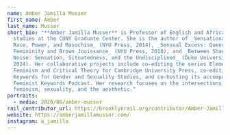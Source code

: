 ```yaml
---
name: Amber Jamilla Musser
first_name: Amber
last_name: Musser
short_bio: "**Amber Jamilla Musser** is Professor of English and Africana
  studies at the CUNY Graduate Center. She is the author of _Sensational Flesh:
  Race, Power, and Masochism_ (NYU Press, 2014), _Sensual Excess: Queer
  Femininity and Brown Jouissance_ (NYU Press, 2018), and _Between Shadows and
  Noise: Sensation, Situatedness, and the Undisciplined_ (Duke University Press,
  2024). Her collaborative projects include co-editing the series Elements in
  Feminism and Critical Theory for Cambridge University Press, co-editing
  Keywords for Gender and Sexuality Studies, and co-hosting its accompanying
  Feminist Keywords Podcast. Her research focuses on the intersections of black
  feminism, sexuality, and the aesthetic."
portraits:
  - media: 2020/06/amber-musser
rail_contributor_url: https://brooklynrail.org/contributor/Amber-Jamilla-Musser
website: https://amberjamillamusser.com/
instagram: a_jamilla
---
```

